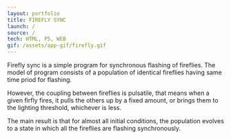 ```yaml
---
layout: portfolio
title: FIREFLY SYNC
launch: /
source: /
tech: HTML, P5, WEB
gif: /assets/app-gif/firefly.gif
---
```

Firefly sync is a simple program for synchronous flashing of fireflies.
The model of program consists of a population of identical
fireflies having same time priod for flashing. 

However, the coupling between fireflies is pulsatile,
that means when a given firfly fires, 
it pulls the others up by a fixed amount, or brings them to the 
lighting threshold, whichever is less.

The main result is that for almost all initial conditions,
the population evolves to a state in which all the fireflies 
are flashing synchronously.